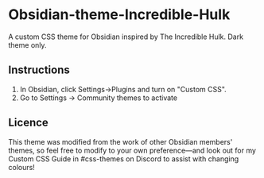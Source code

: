 # Obsidian-theme-Incredible-Hulk
A custom CSS theme for Obsidian inspired by The Incredible Hulk.
Dark theme only.



## Instructions

1. In Obsidian, click Settings->Plugins and turn on "Custom CSS".
2. Go to Settings -> Community themes to activate

## Licence
This theme was modified from the work of other Obsidian members' themes, so feel free to modify to your own preference—and look out for my Custom CSS Guide in #css-themes on Discord to assist with changing colours!

